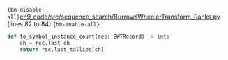 `{bm-disable-all}`[ch9_code/src/sequence_search/BurrowsWheelerTransform_Ranks.py](ch9_code/src/sequence_search/BurrowsWheelerTransform_Ranks.py) (lines 82 to 84):`{bm-enable-all}`

```python
def to_symbol_instance_count(rec: BWTRecord) -> int:
    ch = rec.last_ch
    return rec.last_tallies[ch]
```